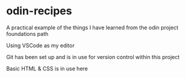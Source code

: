 # odin-recipes
A practical example of the things I have learned from the odin project foundations path

Using VSCode as my editor

Git has been set up and is in use for version control within this project

Basic HTML & CSS is in use here